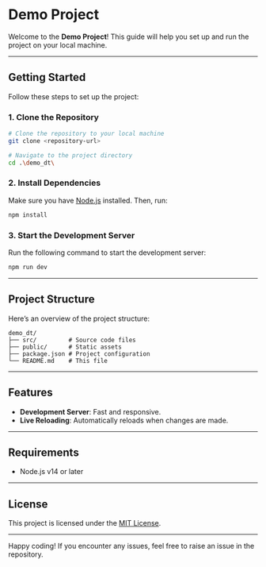 # Demo Project

Welcome to the **Demo Project**! This guide will help you set up and run the project on your local machine.

---

## Getting Started

Follow these steps to set up the project:

### 1. Clone the Repository
```bash
# Clone the repository to your local machine
git clone <repository-url>

# Navigate to the project directory
cd .\demo_dt\
```

### 2. Install Dependencies
Make sure you have [Node.js](https://nodejs.org/) installed. Then, run:
```bash
npm install
```

### 3. Start the Development Server
Run the following command to start the development server:
```bash
npm run dev
```

---

## Project Structure
Here’s an overview of the project structure:
```
demo_dt/
├── src/         # Source code files
├── public/      # Static assets
├── package.json # Project configuration
└── README.md    # This file
```

---

## Features
- **Development Server**: Fast and responsive.
- **Live Reloading**: Automatically reloads when changes are made.

---

## Requirements
- Node.js v14 or later

---

## License
This project is licensed under the [MIT License](LICENSE).

---

Happy coding! If you encounter any issues, feel free to raise an issue in the repository.

